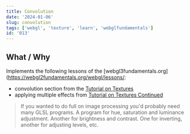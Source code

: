 ```yaml
---
title: Convolution
date: '2024-01-06'
slug: convolution
tags: ['webgl', 'texture', 'learn', 'webglfundamentals']
id: '013'
---
```


## What / Why

Implements the following lessons of the [webgl3fundamentals.org](<https://webgl2fundamentals.org/webgl/lessons/>:

- convolution section from the [Tutorial on Textures](https://webgl2fundamentals.org/webgl/lessons/webgl-image-processing.html)
- applying multiple effects from [Tutorial on Textures Continued](https://webgl2fundamentals.org/webgl/lessons/webgl-image-processing-continued.html)

> If you wanted to do full on image processing you'd probably need many GLSL programs. A program for hue, saturation and luminance adjustment. Another for brightness and contrast. One for inverting, another for adjusting levels, etc.
